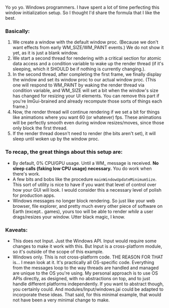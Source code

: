 Yo yo yo. Windows programmers. I have spent a lot of time perfecting this window initialization setup. So I thought I'd share the formula that I like the best.

### Basically:
1. We create a window with the default window proc. (Because we don't want effects from early WM_SIZE/WM_PAINT events.) We do not show it yet, as it is just a blank window.
2. We start a second thread for rendering with a critical section for atomic data access and a condition variable to wake up the render thread (if it's sleeping, which it SHOULD be if nothing is currently changing.).
3. In the second thread, after completing the first frame, we finally display the window and set its window proc to our actual window proc. (This one will respond to WM_PAINT by waking the render thread via condition variable, and WM_SIZE will set a bit when the window's size has changed for resizing your UI elements. You can remove this part if you're ImGui-brained and already recompute those sorts of things each frame.)
4. Now, the render thread will continue rendering if we set a bit for things like animations where you want 60 (or whatever) fps. These animations will be perfectly smooth even during window resizes/moves, since those only block the first thread.
5. If the render thread doesn't need to render (the bits aren't set), it will sleep until woken up by the window proc.

### To recap, the great things about this setup are:
- By default, 0% CPU/GPU usage. Until a WM_ message is received. **No sleep calls (faking low CPU usage) necessary.** You do work when there's work.
- A few bits and bobs like the procedure `mainWindowUpdateMinimumSize`. This sort of utility is nice to have if you want that level of control over how your GUI will look. I would consider this a necessary level of polish for production apps.
- Windows messages no longer block rendering. So just like your web browser, file explorer, and pretty much every other piece of software on Earth (except.. games), yours too will be able to render *while* a user drags/resizes your window. Utter black magic, I know.

### Kaveats:
- This does not Input. Just the Windows API. Input would require some changes to make it work with this. But Input is a cross-platform module, so it's outside of the scope of this example.
- Windows only. This is not cross-platform code. THE REASON FOR THAT is... I mean look at it. It's practically all OS-specific code. Everything from the messages loop to the way threads are handled and managed are unique to the OS you're using. My personal approach is to use OS APIs directly, as designed, with no abstractions on top, and to just handle different platforms independently. If you want to abstract though, you certainly could. And modules/Input/windows.jai could be adapted to incorporate these ideas. That said, for this minimal example, that would not have been a very minimal change to make.
